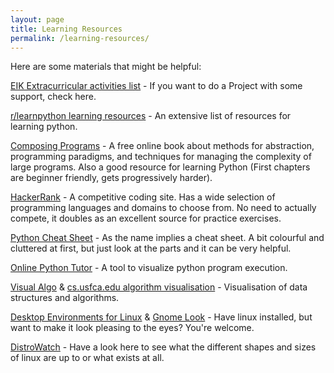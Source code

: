 ```yaml
---
layout: page
title: Learning Resources
permalink: /learning-resources/
---
```


Here are some materials that might be helpful:

[EIK Extracurricular activities list](https://wiki.itcollege.ee/index.php/Extracurricular_activities) - If you want to do a Project with some support, check here. 

[r/learnpython learning resources](https://www.reddit.com/r/learnpython/wiki/index) - An extensive list of resources for learning python.

[Composing Programs](http://www.composingprograms.com/) - A free online book about methods for abstraction, programming paradigms, and techniques for managing the complexity of large programs.
Also a good resource for learning Python (First chapters are beginner friendly, gets progressively harder).

[HackerRank](https://www.hackerrank.com/domains) - A competitive coding site. Has a wide selection of programming languages and domains to choose from. 
No need to actually compete, it doubles as an excellent source for practice exercises.

[Python Cheat Sheet](https://perso.limsi.fr/pointal/_media/python:cours:mementopython3-english.pdf) - As the name implies a cheat sheet. A bit colourful and cluttered at first, but just look at the parts and it can be very helpful.

[Online Python Tutor](http://pythontutor.com/composingprograms.html#mode=display) - A tool to visualize python program execution.

[Visual Algo](http://visualgo.net/) & [cs.usfca.edu algorithm visualisation](https://www.cs.usfca.edu/~galles/visualization/Algorithms.html) - Visualisation of data structures and algorithms.

[Desktop Environments for Linux](http://askubuntu.com/questions/65083/what-kinds-of-desktop-environments-and-shells-are-available) & [Gnome Look](http://gnome-look.org/) - Have linux installed, but want to make it look pleasing to the eyes? You're welcome.

[DistroWatch](http://distrowatch.com/) - Have a look here to see what the different shapes and sizes of linux are up to or what exists at all.
